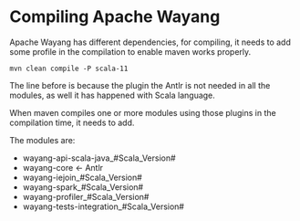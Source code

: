 <!--

  Licensed to the Apache Software Foundation (ASF) under one or more
  contributor license agreements.  See the NOTICE file distributed with
  this work for additional information regarding copyright ownership.
  The ASF licenses this file to You under the Apache License, Version 2.0
  (the "License"); you may not use this file except in compliance with
  the License.  You may obtain a copy of the License at

      http://www.apache.org/licenses/LICENSE-2.0

  Unless required by applicable law or agreed to in writing, software
  distributed under the License is distributed on an "AS IS" BASIS,
  WITHOUT WARRANTIES OR CONDITIONS OF ANY KIND, either express or implied.
  See the License for the specific language governing permissions and
  limitations under the License.

-->
# Compiling Apache Wayang

Apache Wayang has different dependencies, for compiling, it needs to add some profile in the compilation to enable maven works properly.

 ```shell
mvn clean compile -P scala-11
```

The line before is because the plugin the Antlr is not needed in all the modules, as well it has happened with Scala language.

When maven compiles one or more modules using those plugins in the compilation time, it needs to add.

The modules are:
- wayang-api-scala-java_#Scala_Version#
- wayang-core <- Antlr
- wayang-iejoin_#Scala_Version#
- wayang-spark_#Scala_Version#
- wayang-profiler_#Scala_Version#
- wayang-tests-integration_#Scala_Version# 
